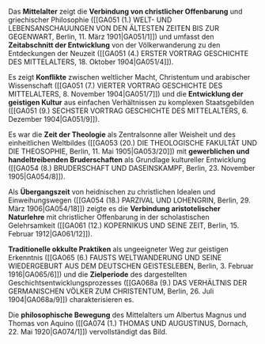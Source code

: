 
Das **Mittelalter** zeigt die **Verbindung von christlicher Offenbarung** und griechischer Philosophie ([[GA051 (1.) WELT- UND LEBENSANSCHAUUNGEN VON DEN ÄLTESTEN ZEITEN BIS ZUR GEGENWART, Berlin, 11. März 1901|GA051/1]]) und umfasst den **Zeitabschnitt der Entwicklung** von der Völkerwanderung zu den Entdeckungen der Neuzeit ([[GA051 (4.) ERSTER VORTRAG GESCHICHTE DES MITTELALTERS, 18. Oktober 1904|GA051/4]]).

Es zeigt **Konflikte** zwischen weltlicher Macht, Christentum und arabischer Wissenschaft ([[GA051 (7.) VIERTER VORTRAG GESCHICHTE DES MITTELALTERS, 8. November 1904|GA051/7]]) und die **Entwicklung der geistigen Kultur** aus einfachen Verhältnissen zu komplexen Staatsgebilden ([[GA051 (9.) SECHSTER VORTRAG GESCHICHTE DES MITTELALTERS, 6. Dezember 1904|GA051/9]]).

Es war die **Zeit der Theologie** als Zentralsonne aller Weisheit und des einheitlichen Weltbildes ([[GA053 (20.) DIE THEOLOGISCHE FAKULTÄT UND DIE THEOSOPHIE, Berlin, 11. Mai 1905|GA053/20]]) mit **gewerblichen und handeltreibenden Bruderschaften** als Grundlage kultureller Entwicklung ([[GA054 (8.) BRUDERSCHAFT UND DASEINSKAMPF, Berlin, 23. November 1905|GA054/8]]).

Als **Übergangszeit** von heidnischen zu christlichen Idealen und Einweihungswegen ([[GA054 (18.) PARZIVAL UND LOHENGRIN, Berlin, 29. März 1906|GA054/18]]) zeigte es die **Verbindung aristotelischer Naturlehre** mit christlicher Offenbarung in der scholastischen Gelehrsamkeit ([[GA061 (12.) KOPERNIKUS UND SEINE ZEIT, Berlin, 15. Februar 1912|GA061/12]]).

**Traditionelle okkulte Praktiken** als ungeeigneter Weg zur geistigen Erkenntnis ([[GA065 (6.) FAUSTS WELTWANDERUNG UND SEINE WIEDERGEBURT AUS DEM DEUTSCHEN GEISTESLEBEN, Berlin, 3. Februar 1916|GA065/6]]) und die **Zielperiode** des dargestellten Geschichtsentwicklungsprozesses ([[GA068a (9.) DAS VERHÄLTNIS DER GERMANISCHEN VÖLKER ZUM CHRISTENTUM, Berlin, 26. Juli 1904|GA068a/9]]) charakterisieren es.

Die **philosophische Bewegung** des Mittelalters um Albertus Magnus und Thomas von Aquino ([[GA074 (1.) THOMAS UND AUGUSTINUS, Dornach, 22. Mai 1920|GA074/1]]) vervollständigt das Bild.
